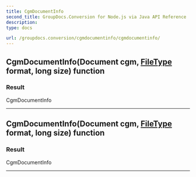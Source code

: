 ```yaml
---
title: CgmDocumentInfo
second_title: GroupDocs.Conversion for Node.js via Java API Reference
description: 
type: docs

url: /groupdocs.conversion/cgmdocumentinfo/cgmdocumentinfo/
---
```


## CgmDocumentInfo(Document cgm, [FileType](../../filetype) format, long size) function


### Result
CgmDocumentInfo


---


## CgmDocumentInfo(Document cgm, [FileType](../../filetype) format, long size) function


### Result
CgmDocumentInfo


---


